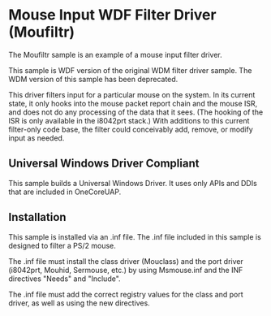 Mouse Input WDF Filter Driver (Moufiltr)
========================================
The Moufiltr sample is an example of a mouse input filter driver.

This sample is WDF version of the original WDM filter driver sample. The WDM version of this sample has been deprecated.

This driver filters input for a particular mouse on the system. In its current state, it only hooks into the mouse packet report chain and the mouse ISR, and does not do any processing of the data that it sees. (The hooking of the ISR is only available in the i8042prt stack.) With additions to this current filter-only code base, the filter could conceivably add, remove, or modify input as needed.

## Universal Windows Driver Compliant
This sample builds a Universal Windows Driver. It uses only APIs and DDIs that are included in OneCoreUAP.

Installation
------------

This sample is installed via an .inf file. The .inf file included in this sample is designed to filter a PS/2 mouse.

The .inf file must install the class driver (Mouclass) and the port driver (i8042prt, Mouhid, Sermouse, etc.) by using Msmouse.inf and the INF directives "Needs" and "Include".

The .inf file must add the correct registry values for the class and port driver, as well as using the new directives.

